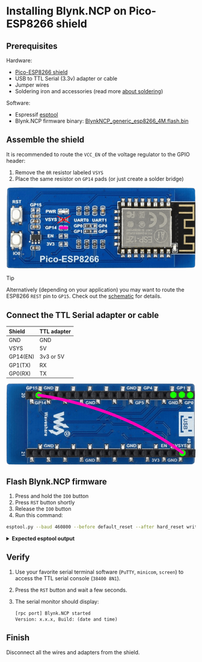 # Installing Blynk.NCP on Pico-ESP8266 shield

## Prerequisites

Hardware:

- [Pico-ESP8266 shield](https://www.waveshare.com/pico-esp8266.htm)
- USB to TTL Serial (3.3v) adapter or cable
- Jumper wires
- Soldering iron and accessories (read more [about soldering](https://learn.adafruit.com/adafruit-guide-excellent-soldering/tools))

Software:

- Espressif [esptool](https://docs.espressif.com/projects/esptool/en/)
- Blynk.NCP firmware binary: [BlynkNCP_generic_esp8266_4M.flash.bin](https://github.com/blynkkk/BlynkNcpDriver/releases/latest/download/BlynkNCP_generic_esp8266_4M.flash.bin)

## Assemble the shield

It is recommended to route the `VCC_EN` of the voltage regulator to the GPIO header:

1. Remove the `0R` resistor labeled `VSYS`
2. Place the same resistor on `GP14` pads (or just create a solder bridge)

![jumpers](../images/Pico-ESP8266-Top.png)

> [!TIP]
> Alternatively (depending on your application) you may want to route the ESP8266 `REST` pin to `GP15`.
> Check out the [schematic](https://files.waveshare.com/upload/7/74/Pico-ESP8266_Schematic.pdf) for details.

## Connect the TTL Serial adapter or cable

| Shield    | TTL adapter
| :---      | :---
| GND       | GND
| VSYS      | 5V
| GP14(EN)  | 3v3 or 5V
| GP1(TX)   | RX
| GP0(RX)   | TX

![connection](../images/Pico-ESP8266-Bottom.png)

## Flash Blynk.NCP firmware

1. Press and hold the `IO0` button
2. Press `RST` button shortly
3. Release the `IO0` button
4. Run this command:

```sh
esptool.py --baud 460800 --before default_reset --after hard_reset write_flash --flash_size detect --erase-all 0x0 BlynkNCP_generic_esp8266_4M.flash.bin
```

<details><summary><b>Expected esptool output</b></summary>

```log
esptool.py v4.6.2
Serial port /dev/ttyUSB1
Connecting....
Detecting chip type... ESP8266
Chip is ESP8266EX
Features: WiFi
Crystal is 26MHz
MAC: 4c:75:25:xx:xx:xx
Uploading stub...
Running stub...
Stub running...
Changing baud rate to 460800
Changed.
Configuring flash size...
Auto-detected Flash size: 4MB
Erasing flash (this may take a while)...
Chip erase completed successfully in 9.8s
Compressed 515296 bytes to 372588...
Wrote 515296 bytes (372588 compressed) at 0x00000000 in 8.4 seconds (effective 490.8 kbit/s)...
Hash of data verified.

Leaving...
Hard resetting via RTS pin...
```

</details>

## Verify

1. Use your favorite serial terminal software (`PuTTY`, `minicom`, `screen`) to access the TTL serial console (`38400 8N1`).
2. Press the `RST` button and wait a few seconds.
3. The serial monitor should display:

    ```log
    [rpc port] Blynk.NCP started
    Version: x.x.x, Build: (date and time)
    ```

## Finish

Disconnect all the wires and adapters from the shield.

